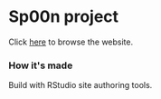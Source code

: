 # Sp00n project

Click [here](https://lgaborini.github.io/Sp00n-project/) to browse the website.


### How it's made

Build with RStudio site authoring tools.

